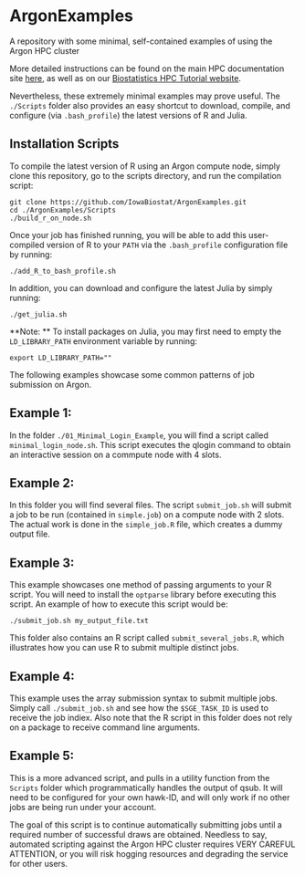 # ArgonExamples
A repository with some minimal, self-contained examples of using the Argon HPC cluster

More detailed instructions can be found on the main HPC documentation site [here](https://wiki.uiowa.edu/display/hpcdocs/Cluster+Systems+Documentation), as well as on our [Biostatistics HPC Tutorial website](https://iowabiostat.github.io/hpc/).

Nevertheless, these extremely minimal examples may prove useful. The `./Scripts` folder also provides an easy shortcut to download, compile, and configure (via `.bash_profile`) the latest versions of R and Julia. 

## Installation Scripts

To compile the latest version of R using an Argon compute node, simply clone this repository, go to the scripts directory, and run the compilation script:

```
git clone https://github.com/IowaBiostat/ArgonExamples.git
cd ./ArgonExamples/Scripts
./build_r_on_node.sh
```

Once your job has finished running, you will be able to add this user-compiled version of R to your `PATH` via the `.bash_profile` configuration file by running:

```
./add_R_to_bash_profile.sh
```

In addition, you can download and configure the latest Julia by simply running:

```
./get_julia.sh
```

**Note: ** To install packages on Julia, you may first need to empty the `LD_LIBRARY_PATH` environment variable by running:

`export LD_LIBRARY_PATH=""`

The following examples showcase some common patterns of job submission on Argon. 

## Example 1: 

In the folder `./01_Minimal_Login_Example`, you will find a script called `minimal_login_node.sh`. This script executes the qlogin command to obtain an interactive session on a commpute node with 4 slots. 

## Example 2:

In this folder you will find several files. The script `submit_job.sh` will submit a job to be run (contained in `simple.job`) on a compute node with 2 slots. The actual work is done in the `simple_job.R` file, which creates a dummy output file. 

## Example 3:

This example showcases one method of passing arguments to your R script. You will need to install the `optparse` library before executing this script. An example of how to execute this script would be:

`./submit_job.sh my_output_file.txt`

This folder also contains an R script  called `submit_several_jobs.R`, which illustrates how you can use R to submit multiple distinct jobs. 

## Example 4: 

This example uses the array submission syntax to submit multiple jobs. Simply call `./submit_job.sh` and see how the `$SGE_TASK_ID` is used to receive the job indiex. Also note that the R script in this folder does not rely on a package to receive command line arguments. 

## Example 5:

This is a more advanced script, and pulls in a utility function from the `Scripts` folder which programmatically handles the output of qsub. It will need to be configured for 
your own hawk-ID, and will only work if no other jobs are being run under your account. 

The goal of this script is to continue automatically submitting jobs until a required number of successful draws are obtained. Needless to say, automated scripting against the Argon HPC cluster requires VERY CAREFUL ATTENTION, 
or you will risk hogging resources and degrading the service for other users. 
